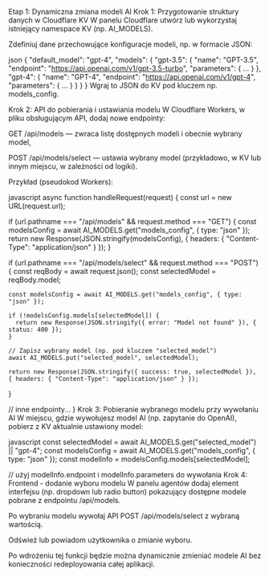 
Etap 1: Dynamiczna zmiana modeli AI
Krok 1: Przygotowanie struktury danych w Cloudflare KV
W panelu Cloudflare utwórz lub wykorzystaj istniejący namespace KV (np. AI_MODELS).

Zdefiniuj dane przechowujące konfiguracje modeli, np. w formacie JSON:

json
{
  "default_model": "gpt-4",
  "models": {
    "gpt-3.5": {
      "name": "GPT-3.5",
      "endpoint": "https://api.openai.com/v1/gpt-3.5-turbo",
      "parameters": { ... }
    },
    "gpt-4": {
      "name": "GPT-4",
      "endpoint": "https://api.openai.com/v1/gpt-4",
      "parameters": { ... }
    }
  }
}
Wgraj to JSON do KV pod kluczem np. models_config.

Krok 2: API do pobierania i ustawiania modelu
W Cloudflare Workers, w pliku obsługującym API, dodaj nowe endpointy:

GET /api/models — zwraca listę dostępnych modeli i obecnie wybrany model,

POST /api/models/select — ustawia wybrany model (przykładowo, w KV lub innym miejscu, w zależności od logiki).

Przykład (pseudokod Workers):

javascript
async function handleRequest(request) {
  const url = new URL(request.url);
  
  if (url.pathname === "/api/models" && request.method === "GET") {
    const modelsConfig = await AI_MODELS.get("models_config", { type: "json" });
    return new Response(JSON.stringify(modelsConfig), { headers: { "Content-Type": "application/json" } });
  }
  
  if (url.pathname === "/api/models/select" && request.method === "POST") {
    const reqBody = await request.json();
    const selectedModel = reqBody.model;
    
    const modelsConfig = await AI_MODELS.get("models_config", { type: "json" });
    
    if (!modelsConfig.models[selectedModel]) {
      return new Response(JSON.stringify({ error: "Model not found" }), { status: 400 });
    }
    
    // Zapisz wybrany model (np. pod kluczem "selected_model")
    await AI_MODELS.put("selected_model", selectedModel);
    
    return new Response(JSON.stringify({ success: true, selectedModel }), { headers: { "Content-Type": "application/json" } });
  }
  
  // inne endpointy...
}
Krok 3: Pobieranie wybranego modelu przy wywołaniu AI
W miejscu, gdzie wywołujesz model AI (np. zapytanie do OpenAI), pobierz z KV aktualnie ustawiony model:

javascript
const selectedModel = await AI_MODELS.get("selected_model") || "gpt-4";
const modelsConfig = await AI_MODELS.get("models_config", { type: "json" });
const modelInfo = modelsConfig.models[selectedModel];

// użyj modelInfo.endpoint i modelInfo.parameters do wywołania
Krok 4: Frontend - dodanie wyboru modelu
W panelu agentów dodaj element interfejsu (np. dropdown lub radio button) pokazujący dostępne modele pobrane z endpointu /api/models.

Po wybraniu modelu wywołaj API POST /api/models/select z wybraną wartością.

Odśwież lub powiadom użytkownika o zmianie wyboru.

Po wdrożeniu tej funkcji będzie można dynamicznie zmieniać modele AI bez konieczności redeployowania całej aplikacji.

